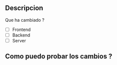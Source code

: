## Descripcion 
Que ha cambiado ?
- [ ] Frontend 
- [ ] Backend 
- [ ] Server

## Como puedo probar los cambios ?
